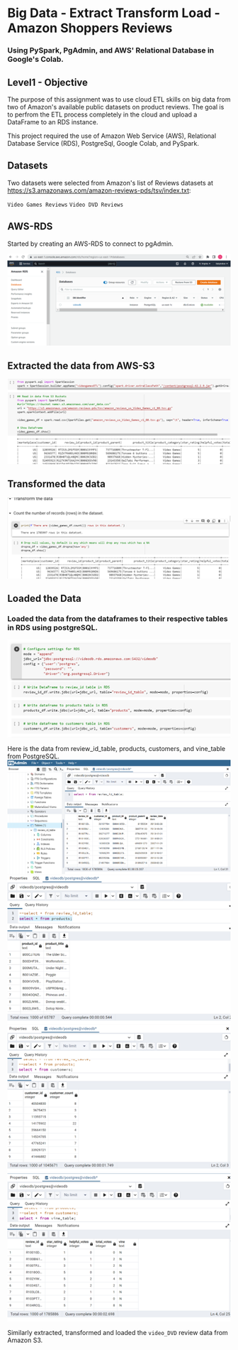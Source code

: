 # Big Data - Extract Transform Load - Amazon Shoppers Reviews

### Using PySpark, PgAdmin, and AWS' Relational Database in Google's Colab.


## Level1 - Objective

The purpose of this assignment was to use cloud ETL skills on big data from two of Amazon's available public datasets on product reviews. The goal is to perfrom the ETL process completely in the cloud and upload a DataFrame to an RDS instance.

This project required the use of Amazon Web Service (AWS), Relational Database Service (RDS), PostgreSql, Google Colab, and PySpark.

## Datasets
Two datasets were selected from Amazon's list of Reviews datasets at https://s3.amazonaws.com/amazon-reviews-pds/tsv/index.txt:

`Video Games Reviews`
`Video DVD Reviews`

## AWS-RDS
Started by creating an AWS-RDS to connect to pgAdmin.

![AWS-RDS](images/RDS_videodb.png)

## Extracted the data from AWS-S3
![Extract_data](images/Extract_Data_fromS3.png)

## Transformed the data
![Transform_data](images/Transform_data.png)

## Loaded the Data
### Loaded the data from the dataframes to their respective tables in RDS using postgreSQL.
![Load_data](images/Loading_to_RDS.png)

Here is the data from review_id_table, products, customers, and vine_table from PostgreSQL.
![review_id_table](images/review_id_table_postgresql.png)
![products](images/products_table.png)
![customers](images/customers.png)
![vine_table](images/vine_table.png)

Similarly extracted, transformed and loaded the `video_DVD` review data from Amazon S3.